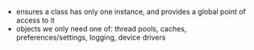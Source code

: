 * ensures a class has only one instance, and provides a global point of access to it
* objects we only need one of: thread pools, caches, preferences/settings, logging, device drivers
